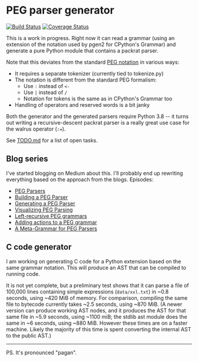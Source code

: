 PEG parser generator
====================
[![Build Status](https://travis-ci.com/gvanrossum/pegen.svg?branch=master)](https://travis-ci.com/gvanrossum/pegen)
[![Coverage Status](https://coveralls.io/repos/github/gvanrossum/pegen/badge.svg?branch=master)](https://coveralls.io/github/gvanrossum/pegen?branch=master)

This is a work in progress.  Right now it can read a grammar (using an
extension of the notation used by pgen2 for CPython's Grammar) and
generate a pure Python module that contains a packrat parser.

Note that this deviates from the standard [PEG
notation](https://github.com/PhilippeSigaud/Pegged/wiki/PEG-Basics) in
various ways:

- It requires a separate tokenizer (currently tied to tokenize.py)
- The notation is different from the standard PEG formalism:
  - Use `:` instead of `<-`
  - Use `|` instead of `/`
  - Notation for tokens is the same as in CPython's Grammar too
- Handling of operators and reserved words is a bit janky

Both the generator and the generated parsers require Python 3.8 -- it
turns out writing a recursive-descent packrat parser is a really great
use case for the walrus operator (`:=`).

See [TODO.md](TODO.md) for a list of open tasks.

Blog series
-----------

I've started blogging on Medium about this.  I'll probably end up
rewriting everything based on the approach from the blogs.  Episodes:

- [PEG Parsers](https://medium.com/@gvanrossum_83706/peg-parsers-7ed72462f97c)
- [Building a PEG Parser](https://medium.com/@gvanrossum_83706/building-a-peg-parser-d4869b5958fb)
- [Generating a PEG Parser](https://medium.com/@gvanrossum_83706/generating-a-peg-parser-520057d642a9)
- [Visualizing PEG Parsing](https://medium.com/@gvanrossum_83706/visualizing-peg-parsing-93a36f259423)
- [Left-recursive PEG grammars](https://medium.com/@gvanrossum_83706/left-recursive-peg-grammars-65dab3c580e1)
- [Adding actions to a PEG grammar](https://medium.com/@gvanrossum_83706/adding-actions-to-a-peg-grammar-d5e00fa1092f)
- [A Meta-Grammar for PEG Parsers](https://medium.com/@gvanrossum_83706/a-meta-grammar-for-peg-parsers-3d3d502ea332)

C code generator
----------------

I am working on generating C code for a Python extension based on the
same grammar notation.  This will produce an AST that can be compiled
to running code.

It is not yet complete, but a preliminary test shows that it can parse
a file of 100,000 lines containing simple expressions (`data/xxl.txt`)
in ~0.8 seconds, using ~420 MiB of memory.  For comparison, compiling
the same file to bytecode currently takes ~2.5 seconds, using ~870
MiB.  (A newer version can produce working AST nodes, and it produces
the AST for that same file in ~5.9 seconds, using ~1100 miB; the
stdlib ast module does the same in ~6 seconds, using ~880 MiB.
However these times are on a faster machine.  Likely the majority of
this time is spent converting the internal AST to the public AST.)

__________
PS. It's pronounced "pagan".
